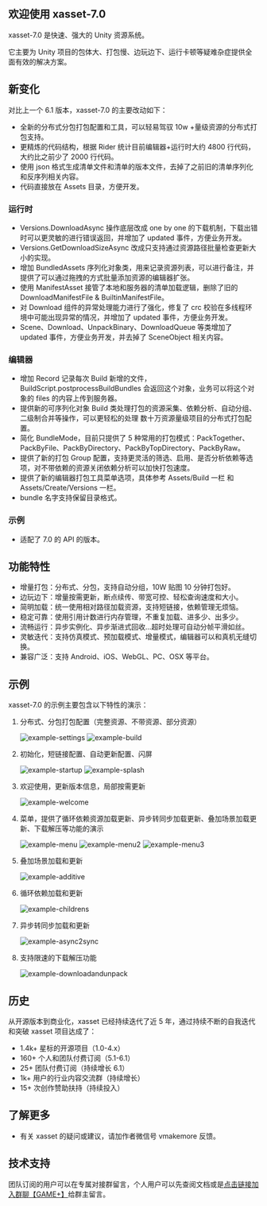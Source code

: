 ## 欢迎使用 xasset-7.0

xasset-7.0 是快速、强大的 Unity 资源系统。

它主要为 Unity 项目的包体大、打包慢、边玩边下、运行卡顿等疑难杂症提供全面有效的解决方案。

## 新变化

对比上一个 6.1 版本，xasset-7.0 的主要改动如下：

- 全新的分布式分包打包配置和工具，可以轻易驾驭 10w +量级资源的分布式打包支持。
- 更精炼的代码结构，根据 Rider 统计目前编辑器+运行时大约 4800 行代码，大约比之前少了 2000 行代码。
- 使用 json 格式生成清单文件和清单的版本文件，去掉了之前旧的清单序列化和反序列相关内容。
- 代码直接放在 Assets 目录，方便开发。

### 运行时

- Versions.DownloadAsync 操作底层改成 one by one 的下载机制，下载出错时可以更灵敏的进行错误返回，并增加了 updated 事件，方便业务开发。
- Versions.GetDownloadSizeAsync 改成只支持通过资源路径批量检查更新大小的实现。
- 增加 BundledAssets 序列化对象类，用来记录资源列表，可以进行备注，并提供了可以通过拖拽的方式批量添加资源的编辑器扩张。
- 使用 ManifestAsset 接管了本地和服务器的清单加载逻辑，删除了旧的 DownloadManifestFile & BuiltinManifestFile。
- 对 Download 组件的异常处理能力进行了强化，修复了 crc 校验在多线程环境中可能出现异常的情况，并增加了 updated 事件，方便业务开发。
- Scene、Download、UnpackBinary、DownloadQueue 等类增加了 updated 事件，方便业务开发，并去掉了 SceneObject 相关内容。

### 编辑器

- 增加 Record 记录每次 Build 新增的文件，BuildScript.postprocessBuildBundles 会返回这个对象，业务可以将这个对象的 files 的内容上传到服务器。
- 提供新的可序列化对象 Build 类处理打包的资源采集、依赖分析、自动分组、二级制合并等操作，可以更轻松的处理 数十万资源量级项目的分布式打包配置。
- 简化 BundleMode，目前只提供了 5 种常用的打包模式：PackTogether、PackByFile、PackByDirectory、PackByTopDirectory、PackByRaw。
- 提供了新的打包 Group 配置，支持更灵活的筛选、启用、是否分析依赖等选项，对不带依赖的资源关闭依赖分析可以加快打包速度。
- 提供了新的编辑器打包工具菜单选项，具体参考 Assets/Build 一栏 和 Assets/Create/Versions 一栏。
- bundle 名字支持保留目录格式。

### 示例

- 适配了 7.0 的 API 的版本。

## 功能特性

- 增量打包：分布式、分包，支持自动分组，10W 贴图 10 分钟打包好。
- 边玩边下：增量按需更新，断点续传、带宽可控、轻松查询速度和大小。
- 简明加载：统一使用相对路径加载资源，支持短链接，依赖管理无烦恼。
- 稳定可靠：使用引用计数进行内存管理，不重复加载、进多少、出多少。
- 流畅运行：异步实例化、异步渐进式回收...超时处理可自动分帧平滑如丝。
- 灵敏迭代：支持仿真模式、预加载模式、增量模式，编辑器可以和真机无缝切换。
- 兼容广泛：支持 Android、iOS、WebGL、PC、OSX 等平台。

## 示例

xasset-7.0 的示例主要包含以下特性的演示：

1. 分布式、分包打包配置（完整资源、不带资源、部分资源）

   ![example-settings](res\example-settings.png)
   ![example-build](res\example-build.png)

2. 初始化，短链接配置、自动更新配置、闪屏

   ![example-startup](res\example-startup.png) 
   ![example-splash](res\example-splash.png)

3. 欢迎使用，更新版本信息，局部按需更新

   ![example-welcome](res\example-welcome.png)
   
4. 菜单，提供了循环依赖资源加载更新、异步转同步加载更新、叠加场景加载更新、下载解压等功能的演示

   ![example-menu](res\example-menu.png)
   ![example-menu2](res\example-menu2.png)
   ![example-menu3](res\example-menu3.png)

5. 叠加场景加载和更新

   ![example-additive](res\example-additive.png)

6. 循环依赖加载和更新

   ![example-childrens](res\example-childrens.png)

7. 异步转同步加载和更新

   ![example-async2sync](res\example-async2sync.png)

8. 支持限速的下载解压功能

   ![example-downloadandunpack](res\example-downloadandunpack.png)

## 历史

从开源版本到商业化，xasset 已经持续迭代了近 5 年，通过持续不断的自我迭代和突破 xasset 项目达成了：

- 1.4k+ 星标的开源项目（1.0-4.x）
- 160+ 个人和团队付费订阅（5.1-6.1）
- 25+ 团队付费订阅（持续增长 6.1）
- 1k+ 用户的行业内容交流群（持续增长）
- 15+ 次创作赞助扶持（持续投入）

## 了解更多

- 有关 xasset 的疑问或建议，请加作者微信号 vmakemore 反馈。

## 技术支持

团队订阅的用户可以在专属对接群留言，个人用户可以先查阅文档或是[点击链接加入群聊【GAME+】](https://jq.qq.com/?_wv=1027&k=7DpHQNhb)给群主留言。
